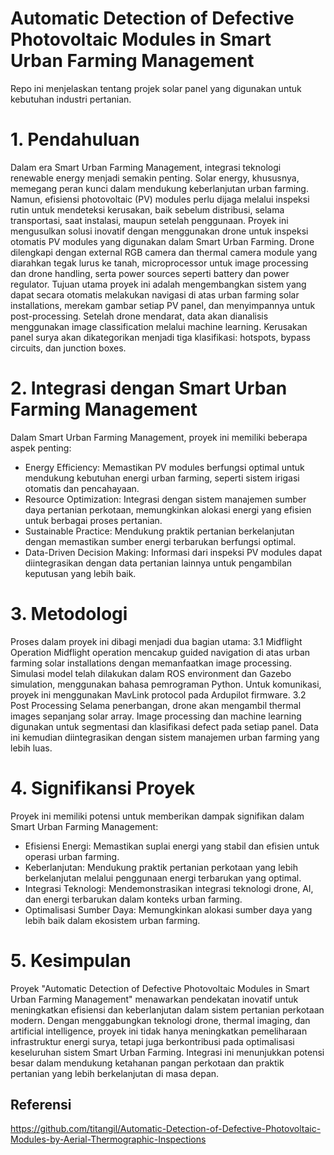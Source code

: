 # Automatic Detection of Defective Photovoltaic Modules in Smart Urban Farming Management
Repo ini menjelaskan tentang projek solar panel yang digunakan untuk kebutuhan industri pertanian.

# 1. Pendahuluan
   Dalam era Smart Urban Farming Management, integrasi teknologi renewable energy menjadi semakin penting. Solar energy, khususnya, memegang peran kunci dalam mendukung keberlanjutan urban farming. Namun, efisiensi photovoltaic (PV) modules perlu dijaga melalui inspeksi rutin untuk mendeteksi kerusakan, baik sebelum distribusi, selama transportasi, saat instalasi, maupun setelah penggunaan.
   Proyek ini mengusulkan solusi inovatif dengan menggunakan drone untuk inspeksi otomatis PV modules yang digunakan dalam Smart Urban Farming. Drone dilengkapi dengan external RGB camera dan thermal camera module yang diarahkan tegak lurus ke tanah, microprocessor untuk image processing dan drone handling, serta power sources seperti battery dan power regulator.
   Tujuan utama proyek ini adalah mengembangkan sistem yang dapat secara otomatis melakukan navigasi di atas urban farming solar installations, merekam gambar setiap PV panel, dan menyimpannya untuk post-processing. Setelah drone mendarat, data akan dianalisis menggunakan image classification melalui machine learning. Kerusakan panel surya akan dikategorikan menjadi tiga klasifikasi: hotspots, bypass circuits, dan junction boxes.

# 2. Integrasi dengan Smart Urban Farming Management
   Dalam Smart Urban Farming Management, proyek ini memiliki beberapa aspek penting:
- Energy Efficiency: Memastikan PV modules berfungsi optimal untuk mendukung kebutuhan energi urban farming, seperti sistem irigasi otomatis dan pencahayaan.
- Resource Optimization: Integrasi dengan sistem manajemen sumber daya pertanian perkotaan, memungkinkan alokasi energi yang efisien untuk berbagai proses pertanian.
- Sustainable Practice: Mendukung praktik pertanian berkelanjutan dengan memastikan sumber energi terbarukan berfungsi optimal.
- Data-Driven Decision Making: Informasi dari inspeksi PV modules dapat diintegrasikan dengan data pertanian lainnya untuk pengambilan keputusan yang lebih baik.

# 3. Metodologi
Proses dalam proyek ini dibagi menjadi dua bagian utama:
3.1 Midflight Operation
   Midflight operation mencakup guided navigation di atas urban farming solar installations dengan memanfaatkan image processing. Simulasi model telah dilakukan dalam ROS environment dan Gazebo simulation, menggunakan bahasa pemrograman Python. Untuk komunikasi, proyek ini menggunakan MavLink protocol pada Ardupilot firmware.
3.2 Post Processing
   Selama penerbangan, drone akan mengambil thermal images sepanjang solar array. Image processing dan machine learning digunakan untuk segmentasi dan klasifikasi defect pada setiap panel. Data ini kemudian diintegrasikan dengan sistem manajemen urban farming yang lebih luas.

# 4. Signifikansi Proyek
   Proyek ini memiliki potensi untuk memberikan dampak signifikan dalam Smart Urban Farming Management:
- Efisiensi Energi: Memastikan suplai energi yang stabil dan efisien untuk operasi urban farming.
- Keberlanjutan: Mendukung praktik pertanian perkotaan yang lebih berkelanjutan melalui penggunaan energi terbarukan yang optimal.
- Integrasi Teknologi: Mendemonstrasikan integrasi teknologi drone, AI, dan energi terbarukan dalam konteks urban farming.
- Optimalisasi Sumber Daya: Memungkinkan alokasi sumber daya yang lebih baik dalam ekosistem urban farming.

# 5. Kesimpulan
   Proyek "Automatic Detection of Defective Photovoltaic Modules in Smart Urban Farming Management" menawarkan pendekatan inovatif untuk meningkatkan efisiensi dan keberlanjutan dalam sistem pertanian perkotaan modern. Dengan menggabungkan teknologi drone, thermal imaging, dan artificial intelligence, proyek ini tidak hanya meningkatkan pemeliharaan infrastruktur energi surya, tetapi juga berkontribusi pada optimalisasi keseluruhan sistem Smart Urban Farming. Integrasi ini menunjukkan potensi besar dalam mendukung ketahanan pangan perkotaan dan praktik pertanian yang lebih berkelanjutan di masa depan.

## Referensi
https://github.com/titangil/Automatic-Detection-of-Defective-Photovoltaic-Modules-by-Aerial-Thermographic-Inspections
